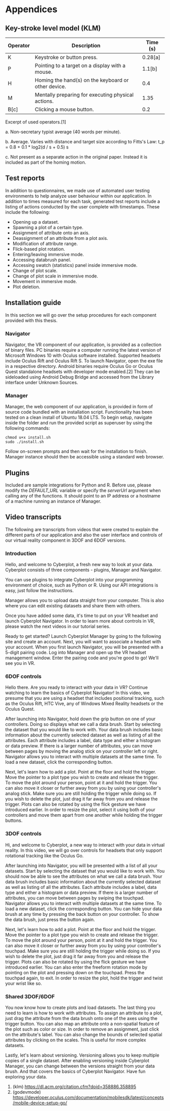 # Appendices

## Key-stroke level model (KLM)

| Operator | Description | Time (s) |
| --- | --- | --- |
| K | Keystroke or button press. | 0.28[a] |
| P | Pointing to a target on a display with a mouse. | 1.1[b]
| H | Homing the hand(s) on the keyboard or other device. | 0.4 |
| M | Mentally preparing for executing physical actions. | 1.35 |
| B[c] | Clicking a mouse button. | 0.2 |
Excerpt of used operators.[1]

a. Non-secretary typist average (40 words per minute).

b. Average. Varies with distance and target size according to Fitts's Law: t_p = 0.8 + 0.1 * log2(d / s + 0.5) s

c. Not present as a separate action in the original paper. Instead it is included as part of the homing motion.

## Test reports

In addition to questionnaires, we made use of automated user testing environments to help analyze user behaviour within our application. In addition to times measured for each task, generated test reports include a listing of actions conducted by the user complete with timestamps. These include the following:

- Opening up a dataset.
- Spawning a plot of a certain type.
- Assignment of attribute onto an axis.
- Deassignment of an attribute from a plot axis.
- Modification of attribute range.
- Flick-based plot rotation.
- Entering/leaving immersive mode.
- Accessing databrush panel.
- Accessing swatch (statistics) panel inside immersive mode.
- Change of plot scale.
- Change of plot scale in immersive mode.
- Movement in immersive mode.
- Plot deletion.

## Installation guide

In this section we will go over the setup procedures for each component provided with this thesis.

### Navigator

Navigator, the VR component of our application, is provided as a collection of binary files. PC binaries require a computer running the latest version of Microsoft Windows 10 with Oculus software installed. Supported headsets include Oculus Rift and Oculus Rift S. To launch Navigator, open the exe file in a respective directory. Android binaries require Oculus Go or Oculus Quest standalone headsets with developer mode enabled.[2] They can be sideloaded using Android Debug Bridge and accessed from the Library interface under Unknown Sources.

### Manager

Manager, the web component of our application, is provided in form of source code bundled with an installation script. Functionality has been tested on a clean install of Ubuntu 18.04 LTS. To begin setup, navigate inside the folder and run the provided script as superuser by using the following commands:
```
chmod u+x install.sh
sudo ./install.sh
```

Follow on-screen prompts and then wait for the installation to finish. Manager instance should then be accessible using a standard web browser.

## Plugins

Included are sample integrations for Python and R. Before use, please modify the *DEFAULT_URL* variable or specify the *serverUrl* argument when calling any of the functions. It should point to an IP address or a hostname of a machine running an instance of Manager.

## Video transcripts

The following are transcripts from videos that were created to explain the different parts of our application and also the user interface and controls of our virtual reality component in 3DOF and 6DOF versions.

### Introduction

Hello, and welcome to Cyberplot, a fresh new way to look at your data. Cyberplot consists of three components - plugins, Manager and Navigator.

You can use plugins to integrate Cyberplot into your programming environment of choice, such as Python or R. Using our API integrations is easy, just follow the instructions.

Manager allows you to upload data straight from your computer. This is also where you can edit existing datasets and share them with others.

Once you have added some data, it's time to put on your VR headset and launch Cyberplot Navigator. In order to learn more about controls in VR, please watch the next videos in our tutorial series.

Ready to get started? Launch Cyberplot Manager by going to the following site and create an account. Next, you will want to associate a headset with your account. When you first launch Navigator, you will be presented with a 5-digit pairing code. Log into Manager and open up the VR headset management window. Enter the pairing code and you're good to go! We'll see you in VR.

### 6DOF controls

Hello there. Are you ready to interact with your data in VR? Continue watching to learn the basics of Cyberplot Navigator! In this video, we presume that you are using a headset that includes positional tracking, such as the Oculus Rift, HTC Vive, any of Windows Mixed Reality headsets or the Oculus Quest.

After launching into Navigator, hold down the grip button on one of your controllers. Doing so displays what we call a data brush. Start by selecting the dataset that you would like to work with. Your data brush includes basic information about the currently selected dataset as well as listing of all the attributes. Each attribute includes a label, data type and either a histogram or data preview. If there is a larger number of attributes, you can move between pages by moving the analog stick on your controller left or right. Navigator allows you to interact with multiple datasets at the same time. To load a new dataset, click the corresponding button. 

Next, let's learn how to add a plot. Point at the floor and hold the trigger. Move the pointer to a plot type you wish to create and release the trigger. To move the plot around your person, point at it and hold the trigger. You can also move it closer or further away from you by using your controller's analog stick. Make sure you are still holding the trigger while doing so. If you wish to delete the plot, just drag it far away from you and release the trigger. Plots can also be rotated by using the flick gesture we have introduced earlier. In order to resize the plot, select it using both of your controllers and move them apart from one another while holding the trigger buttons.

### 3DOF controls

Hi, and welcome to Cyberplot, a new way to interact with your data in virtual reality. In this video, we will go over controls for headsets that only support rotational tracking like the Oculus Go.

After launching into Navigator, you will be presented with a list of all your datasets. Start by selecting the dataset that you would like to work with. You should now be able to see the attributes on what we call a data brush. Your data brush includes basic information about the currently selected dataset as well as listing of all the attributes. Each attribute includes a label, data type and either a histogram or data preview. If there is a larger number of attributes, you can move between pages by swiping the touchpad. Navigator allows you to interact with multiple datasets at the same time. To load a new dataset, click the corresponding button. You can hide your data brush at any time by pressing the back button on your controller. To show the data brush, just press the button again.

Next, let's learn how to add a plot. Point at the floor and hold the trigger. Move the pointer to a plot type you wish to create and release the trigger. To move the plot around your person, point at it and hold the trigger. You can also move it closer or further away from you by using your controller's touchpad. Make sure you are still holding the trigger while doing so. If you wish to delete the plot, just drag it far away from you and release the trigger. Plots can also be rotated by using the flick gesture we have introduced earlier. You can also enter the freeform rotation mode by pointing on the plot and pressing down on the touchpad. Press the touchpad again, to exit. In order to resize the plot, hold the trigger and twist your wrist like so.

### Shared 3DOF/6DOF

You now know how to create plots and load datasets. The last thing you need to learn is how to work with attributes. To assign an attribute to a plot, just drag the attribute from the data brush onto one of the axes using the trigger button. You can also map an attribute onto a non-spatial feature of the plot such as color or size. In order to remove an assignment, just click on the attribute's label. You can also change the bounds of selected spatial attributes by clicking on the scales. This is useful for more complex datasets.

Lastly, let's learn about versioning. Versioning allows you to keep multiple copies of a single dataset. After enabling versioning inside Cyberplot Manager, you can change between the versions straight from your data brush. And that covers the basics of Cyberplot Navigator. Have fun exploring your data.

1. (klm) https://dl.acm.org/citation.cfm?doid=358886.358895
2. (godevmode) https://developer.oculus.com/documentation/mobilesdk/latest/concepts/mobile-device-setup-go/